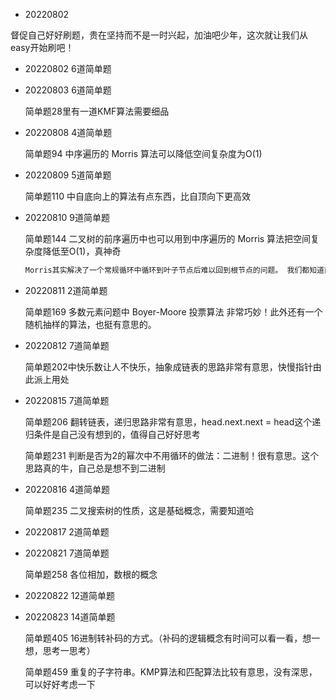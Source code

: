 - 20220802

督促自己好好刷题，贵在坚持而不是一时兴起，加油吧少年，这次就让我们从easy开始刷吧！

- 20220802 6道简单题

- 20220803 6道简单题

    简单题28里有一道KMF算法需要细品

- 20220808 4道简单题

    简单题94 中序遍历的 Morris 算法可以降低空间复杂度为O(1)

- 20220809 5道简单题

    简单题110 中自底向上的算法有点东西，比自顶向下更高效

- 20220810 9道简单题

    简单题144 二叉树的前序遍历中也可以用到中序遍历的 Morris 算法把空间复杂度降低至O(1)，真神奇

    ```txt
    Morris其实解决了一个常规循环中循环到叶子节点后难以回到根节点的问题。 我们都知道前序遍历是先左后右，那么对任一节点p1来说，其右子树p1right所有节点必然在左子树p1left之后。代码中第二个while做的是，在p1left里一直往右，直到找不到更右的点，记这一点为p2。然后把p1right接到p2的右边。 这样既保证了p1right在p1left所有点之后，又不需要再回到p1节点。 即在正常的往下循环的过程中，不断把右半部分剪下来，接到左半部分的最右下
    ```

- 20220811 2道简单题

    简单题169 多数元素问题中 Boyer-Moore 投票算法 非常巧妙！此外还有一个随机抽样的算法，也挺有意思的。

- 20220812 7道简单题

    简单题202中快乐数让人不快乐，抽象成链表的思路非常有意思，快慢指针由此派上用处

- 20220815 7道简单题

    简单题206 翻转链表，递归思路非常有意思，head.next.next = head这个递归条件是自己没有想到的，值得自己好好思考

    简单题231 判断是否为2的幂次中不用循环的做法：二进制！很有意思。这个思路真的牛，自己总是想不到二进制

- 20220816 4道简单题

    简单题235 二叉搜索树的性质，这是基础概念，需要知道哈

- 20220817 2道简单题

- 20220821 7道简单题

    简单题258 各位相加，数根的概念

- 20220822 12道简单题

- 20220823 14道简单题

    简单题405 16进制转补码的方式。（补码的逻辑概念有时间可以看一看，想一想，思考一思考）

    简单题459 重复的子字符串。KMP算法和匹配算法比较有意思，没有深思，可以好好考虑一下